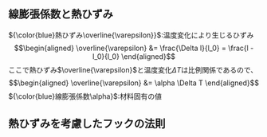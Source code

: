 ## 線膨張係数と熱ひずみ
${\color{blue}熱ひずみ\overline{\varepsilon}}$:温度変化により生じるひずみ
$$\begin{aligned}
\overline{\varepsilon} &= \frac{\Delta l}{l_0} = \frac{l - l_0}{l_0}
\end{aligned}$$
ここで熱ひずみ$\overline{\varepsilon}$と温度変化$\Delta T$は比例関係であるので、
$$\begin{aligned}
\overline{\varepsilon} &= \alpha \Delta T
\end{aligned}$$
${\color{blue}線膨張係数\alpha}$:材料固有の値

## 熱ひずみを考慮したフックの法則
